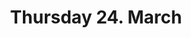 ---
title: "Thursday 24. March"
weight: 2
type: programday
menu:
    main:
        weight: 2
        parent: "program"
        name: "Thursday"
---